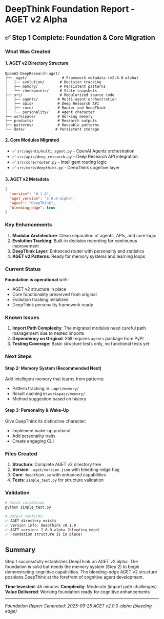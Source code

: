# DeepThink Foundation Report - AGET v2 Alpha

## ✅ Step 1 Complete: Foundation & Core Migration

### What Was Created

#### 1. AGET v2 Directory Structure
```
OpenAI-DeepResearch-aget/
├── .aget/                # Framework metadata (v2.0.0-alpha)
│   ├── evolution/       # Decision tracking
│   ├── memory/          # Persistent patterns
│   └── checkpoints/     # State snapshots
├── src/                 # Modularized source code
│   ├── agents/         # Multi-agent orchestration
│   ├── apis/           # Deep Research API
│   ├── core/           # Router and DeepThink
│   └── personality/    # Agent character
├── workspace/          # Working memory
├── products/           # Research outputs
├── patterns/           # Reusable patterns
└── data/              # Persistent storage
```

#### 2. Core Modules Migrated
- ✅ `src/agents/multi_agent.py` - OpenAI Agents orchestration
- ✅ `src/apis/deep_research.py` - Deep Research API integration
- ✅ `src/core/router.py` - Intelligent routing logic
- ✅ `src/core/deepthink.py` - DeepThink cognitive layer

#### 3. AGET v2 Metadata
```json
{
  "version": "0.1.0",
  "aget_version": "2.0.0-alpha",
  "agent": "DeepThink",
  "bleeding_edge": true
}
```

### Key Enhancements

1. **Modular Architecture**: Clean separation of agents, APIs, and core logic
2. **Evolution Tracking**: Built-in decision recording for continuous improvement
3. **DeepThink Layer**: Enhanced router with personality and statistics
4. **AGET v2 Patterns**: Ready for memory systems and learning loops

### Current Status

**Foundation is operational** with:
- AGET v2 structure in place
- Core functionality preserved from original
- Evolution tracking initialized
- DeepThink personality framework ready

### Known Issues

1. **Import Path Complexity**: The migrated modules need careful path management due to nested imports
2. **Dependency on Original**: Still requires `agents` package from PyPI
3. **Testing Coverage**: Basic structure tests only, no functional tests yet

### Next Steps

#### Step 2: Memory System (Recommended Next)
Add intelligent memory that learns from patterns:
- Pattern tracking in `.aget/memory/`
- Result caching in `workspace/memory/`
- Method suggestion based on history

#### Step 3: Personality & Wake-Up
Give DeepThink its distinctive character:
- Implement wake-up protocol
- Add personality traits
- Create engaging CLI

### Files Created

1. **Structure**: Complete AGET v2 directory tree
2. **Version**: `.aget/version.json` with bleeding-edge flag
3. **Core**: `deepthink.py` with enhanced capabilities
4. **Tests**: `simple_test.py` for structure validation

### Validation

```bash
# Quick validation
python simple_test.py

# Output confirms:
✅ AGET directory exists
✅ Version info: DeepThink v0.1.0
✅ AGET version: 2.0.0-alpha (bleeding edge)
✅ Foundation structure is in place!
```

## Summary

Step 1 successfully establishes DeepThink on AGET v2 alpha. The foundation is solid but needs the memory system (Step 2) to begin demonstrating cognitive capabilities. The bleeding-edge AGET v2 structure positions DeepThink at the forefront of cognitive agent development.

**Time Invested**: 45 minutes
**Complexity**: Moderate (import path challenges)
**Value Delivered**: Working foundation ready for cognitive enhancements

---
*Foundation Report Generated: 2025-09-25*
*AGET v2.0.0-alpha (bleeding edge)*